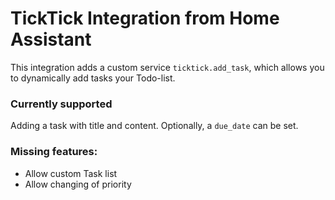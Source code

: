 # TickTick Integration from Home Assistant

This integration adds a custom service `ticktick.add_task`, which allows you to dynamically add tasks your Todo-list.

### Currently supported

Adding a task with title and content. Optionally, a `due_date` can be set.

### Missing features:

- Allow custom Task list
- Allow changing of priority
